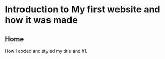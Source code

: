 # Introduction to My first website and how it was made

###

## Home 
How I coded and styled my title and h1.



